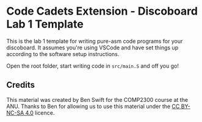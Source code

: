 # Code Cadets Extension - Discoboard Lab 1 Template

This is the lab 1 template for writing pure-asm code programs for your discoboard. It assumes you're using VSCode and have set things up according to the software setup instructions.

Open the root folder, start writing code in `src/main.S` and off you go!

## Credits

This material was created by Ben Swift for the COMP2300 course at the ANU. Thanks to Ben for allowing us to use this material under the [CC BY-NC-SA 4.0](https://creativecommons.org/licenses/by-nc-sa/4.0/) licence.